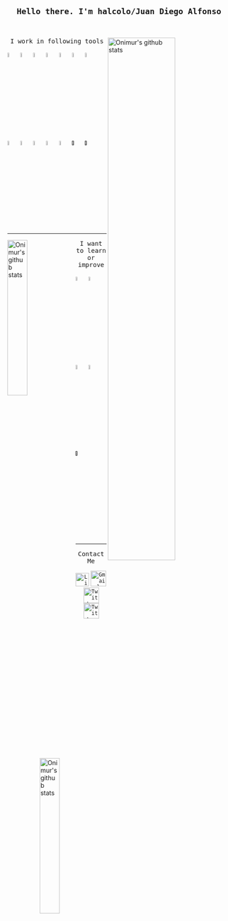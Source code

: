 
<h2 align="center">
<code><samp>Hello there. I'm halcolo/Juan Diego Alfonso</samp></code>
</h2>


<br>
<p align="center">


<p>
<a href="https://github.com/onimur/handle-path-oz">
    <img width="55%" align="right" alt="Onimur's github stats" src="https://github-readme-stats.vercel.app/api?username=halcolo&show_icons=true&title_color=9f9f9f&icon_color=33B8FF&text_color=9f9f9f" />
  </a>

  <p align="center">
<samp>I work in following tools </samp>
</p>
  
  <a href="https://www.python.org"><code><img width="5%" src="https://www.vectorlogo.zone/logos/python/python-icon.svg"></code></a>
  <a href="https://cloud.google.com"><code><img width="5%" src="https://www.vectorlogo.zone/logos/google_cloud/google_cloud-icon.svg"></code></a>
  <a href="https://www.djangoproject.com"><code><img width="5%" src="https://www.vectorlogo.zone/logos/djangoproject/djangoproject-icon.svg"></code></a>
  <a href="https://flask.palletsprojects.com/en/1.1.x/"><code><img width="5%" src="https://www.vectorlogo.zone/logos/pocoo_flask/pocoo_flask-icon.svg"></code></a>
  <a href="http://spark.apache.org"><code><img width="5%" src="https://www.vectorlogo.zone/logos/apache_spark/apache_spark-icon.svg"></code></a>
  <a href="https://cloud.google.com/bigquery"><code><img width="5%" src="https://www.vectorlogo.zone/logos/google_bigquery/google_bigquery-icon.svg"></code></a>
  <a href="https://www.postgresql.org"><code><img width="5%" src="https://www.vectorlogo.zone/logos/postgresql/postgresql-icon.svg"></code></a>
  <a href="https://www.mysql.com"><code><img width="5%" src="https://www.vectorlogo.zone/logos/mysql/mysql-icon.svg"></code></a>
  <a href="https://git-scm.com"><code><img width="5%" src="https://www.vectorlogo.zone/logos/git-scm/git-scm-icon.svg"></code></a>
  <a href="https://www.mongodb.com/fr"><code><img width="5%" src="https://www.vectorlogo.zone/logos/mongodb/mongodb-icon.svg"></code></a>
  <a href="https://www.docker.com"><code><img width="5%" src="https://www.vectorlogo.zone/logos/docker/docker-icon.svg"></code></a>
  <a href="https://www.scala-lang.org"><code><img width="5%" src="https://www.vectorlogo.zone/logos/scala-lang/scala-lang-icon.svg"></code></a>
  <a href=""><code><img width="5%" src="https://www.vectorlogo.zone/logos/apache_hadoop/apache_hadoop-icon.svg"></code></a>
  <a href=""><code><img width="5%" src="https://www.vectorlogo.zone/logos/jenkins/jenkins-icon.svg"></code></a>

</p>  

<hr/>

<p>
<img width="30%" align="left" alt="Onimur's github stats" src="
https://octodex.github.com/images/daftpunktocat-thomas.gif" />
<img width="30%" align="right" alt="Onimur's github stats" src="https://octodex.github.com/images/daftpunktocat-guy.gif" />

  <p align="center">
  <samp>I want to learn or improve</samp>
  </p>
  <a href="https://golang.org"><code><img width="5%" src="https://cdn4.iconfinder.com/data/icons/logos-brands-5/24/go-512.png"></code></a>
  <a href="https://www.tensorflow.org/?hl=fr"><code><img width="5%" src="https://www.vectorlogo.zone/logos/tensorflow/tensorflow-icon.svg"></code></a>
  <a href="https://kubernetes.io/fr/"><code><img width="5%" src="https://www.vectorlogo.zone/logos/kubernetes/kubernetes-icon.svg"></code></a>
  <a href="https://www.java.com/fr/"><code><img width="5%" src="https://www.vectorlogo.zone/logos/java/java-icon.svg"></code></a>
  <a href=""><code><img width="5%" src="https://www.vectorlogo.zone/logos/circleci/circleci-icon.svg"></code></a>
  </p>


<hr />
<p align="center">
<samp>Contact Me</samp>
</p>
<p align="center">
    <code><a href="https://www.linkedin.com/in/jdalfons/"><img alt="Linkedin profile" title="Linkedin" src="https://cdn2.iconfinder.com/data/icons/social-media-and-payment/64/-15-512.png" width="30" height="30" /></a></code>
    <code><a href="mailto:juandiego.alfonsoocampo@gmail.com"><img alt="Gmail" src="https://cdn1.iconfinder.com/data/icons/utilities-part-1/64/unread_message-512.png" title="Email" width="35" height="35" /></a> </code> 
    <code><a href="https://twitter.com/Halcolo_"><img alt="Twitter" src="https://cdn2.iconfinder.com/data/icons/social-media-and-payment/64/-05-512.png" title="Twitter" width="35" height="35" /></a></code>
    <code><a href="https://github.com/halcolo"><img alt="Twitter" src="https://cdn2.iconfinder.com/data/icons/social-media-and-payment/64/-41-512.png" title="Twitter" width="35" height="35" /></a></code>
</p>
